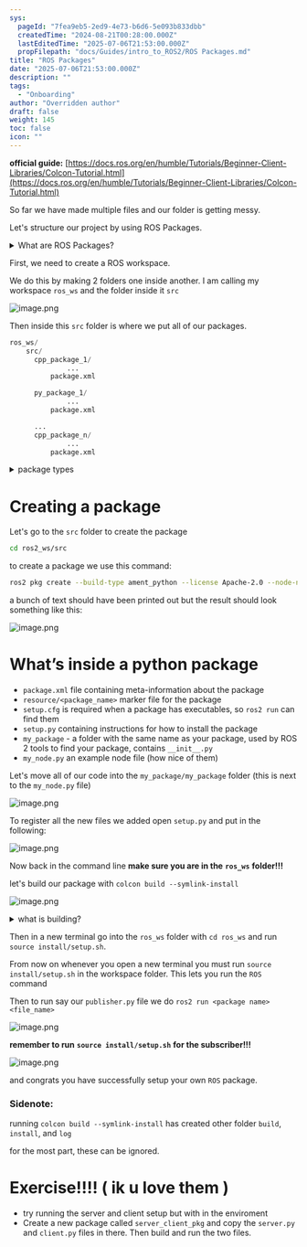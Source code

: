 ```yaml
---
sys:
  pageId: "7fea9eb5-2ed9-4e73-b6d6-5e093b833dbb"
  createdTime: "2024-08-21T00:28:00.000Z"
  lastEditedTime: "2025-07-06T21:53:00.000Z"
  propFilepath: "docs/Guides/intro_to_ROS2/ROS Packages.md"
title: "ROS Packages"
date: "2025-07-06T21:53:00.000Z"
description: ""
tags:
  - "Onboarding"
author: "Overridden author"
draft: false
weight: 145
toc: false
icon: ""
---
```


**official guide:** [https://docs.ros.org/en/humble/Tutorials/Beginner-Client-Libraries/Colcon-Tutorial.html](https://docs.ros.org/en/humble/Tutorials/Beginner-Client-Libraries/Colcon-Tutorial.html)

So far we have made multiple files and our folder is getting messy.

Let's structure our project by using ROS Packages.

<details>
      <summary>What are ROS Packages?</summary>
      ROS Packages are, as the name implies, packages of code that are highly sharable between ROS developers.
  </details>

First, we need to create a ROS workspace.

We do this by making 2 folders one inside another. I am calling my workspace `ros_ws` and the folder inside it `src`

![image.png](https://prod-files-secure.s3.us-west-2.amazonaws.com/d518164a-d88e-44d1-a4ee-3adb3bd8bce0/70706947-fd18-4537-a67b-e12946812d31/image.png?X-Amz-Algorithm=AWS4-HMAC-SHA256&X-Amz-Content-Sha256=UNSIGNED-PAYLOAD&X-Amz-Credential=ASIAZI2LB466VVQ74P3J%2F20250724%2Fus-west-2%2Fs3%2Faws4_request&X-Amz-Date=20250724T133059Z&X-Amz-Expires=3600&X-Amz-Security-Token=IQoJb3JpZ2luX2VjEAUaCXVzLXdlc3QtMiJIMEYCIQDoFRnggPj6t6%2BgL4lRjOGi%2Fgb1uRAKHqbZA9U4V36%2FGAIhAKe8G9O37V3a%2F2%2BTluDx35Pce8tqQ3GTtvhd0tfVNatKKv8DCC4QABoMNjM3NDIzMTgzODA1Igw1KgLupFijrsquPEIq3AOSX2JJonpp6Hn%2FM7%2BIGNFVSqLEKyScQclkRA0HLL7sCHRlHSCMaGBiNHiDo0e%2BkUoWQIRLLUfZBVr3yuMCJpdaNkbJ2Mj2xbM7utyF9RBNOERF%2F8r%2Fc%2FLl6bPIx1hYip58aendkKd0DxZ%2FbyUem2Sok8YfkdHAYe%2B325QjwLUW6avNtMphC0PbaoEbTXq9M0tKTBlCB2x1NEgmDjMUNT4bA3k%2FWK94PJY9l%2B7xGiPZ4R2g%2Bq3D7ohyeY7rud0l3lH%2Bbr8Z%2B45PqPbakRwT%2FxuQB84x87rf2kUSHMzrJ5jWgEVFTqT%2BV6xXgRBozz9YBzv5Dbk0iPJSP5I946ws5cqWMH%2Fc6JDupEzq8s0jtEBvtc%2FdXsjA4u%2FJr39kW7dvNAWVPVbQ4pr2c4eCMRu%2Fh0TFfobLIGKsM6ZKVjDcieE2LpCMv7fE6cbl3dOi%2BSi%2BFAc%2FOCS6zNme6UkxVgl5kNLKmaOetn1pUiQxJfQHo8t5wB5YMjhzCjzRX74oiEoEa0waf8TuIDwXhIoDysMN%2FFmWX2wd3WeTQh3VtWweNauIfwlkU4X%2B0VXg2DEPV%2B6KDMqJZ5Q3Q6eTRYV3JZzp7YHxWNBHz%2FdvV2M6cfVfz7vNRuzEJFVZmNCmP8paRjDJ2YjEBjqkAXO%2BntxoWvh0e39Ll%2By%2FkloO2zkpgm6DNBQ%2FniOBeFCLs7zID9uM2NWHRzcRcXgfUuSYgRFS632SmDbb%2FBIxiUHslqCTWQb%2FETQ%2BYmDVF5qR5xezQ6EdBRUF%2FrGiRoCYDZdOavQbaqF1dMIlw8LZ%2FVM17ZLwQBnkR8fjGEYYWSmu34%2BXM6lcxhVHjlfLVDYYOW%2BZRatr4AUftMhcrqwPmMoBvAPP&X-Amz-Signature=8191f97084f128cfd1eafaaa47da5e13145e65e9391bb074206805c544639ef2&X-Amz-SignedHeaders=host&x-amz-checksum-mode=ENABLED&x-id=GetObject)

Then inside this `src` folder is where we put all of our packages.

```python
ros_ws/
    src/
      cpp_package_1/
		      ...
          package.xml

      py_package_1/
		      ...
          package.xml

      ...
      cpp_package_n/
		      ...
          package.xml

```

<details>

<summary>package types</summary>

packages can be either `C++` or python.

the intern file structure is different for each but for this guide we will stick to creating python packages

</details>

# Creating a package

Let's go to the `src` folder to create the package

```bash
cd ros2_ws/src
```

to create a package we use this command:

```bash
ros2 pkg create --build-type ament_python --license Apache-2.0 --node-name my_node my_package
```

a bunch of text should have been printed out but the result should look something like this:

![image.png](https://prod-files-secure.s3.us-west-2.amazonaws.com/d518164a-d88e-44d1-a4ee-3adb3bd8bce0/e6cf1e3f-8512-4a3e-b131-079f800bf3e8/image.png?X-Amz-Algorithm=AWS4-HMAC-SHA256&X-Amz-Content-Sha256=UNSIGNED-PAYLOAD&X-Amz-Credential=ASIAZI2LB466VVQ74P3J%2F20250724%2Fus-west-2%2Fs3%2Faws4_request&X-Amz-Date=20250724T133059Z&X-Amz-Expires=3600&X-Amz-Security-Token=IQoJb3JpZ2luX2VjEAUaCXVzLXdlc3QtMiJIMEYCIQDoFRnggPj6t6%2BgL4lRjOGi%2Fgb1uRAKHqbZA9U4V36%2FGAIhAKe8G9O37V3a%2F2%2BTluDx35Pce8tqQ3GTtvhd0tfVNatKKv8DCC4QABoMNjM3NDIzMTgzODA1Igw1KgLupFijrsquPEIq3AOSX2JJonpp6Hn%2FM7%2BIGNFVSqLEKyScQclkRA0HLL7sCHRlHSCMaGBiNHiDo0e%2BkUoWQIRLLUfZBVr3yuMCJpdaNkbJ2Mj2xbM7utyF9RBNOERF%2F8r%2Fc%2FLl6bPIx1hYip58aendkKd0DxZ%2FbyUem2Sok8YfkdHAYe%2B325QjwLUW6avNtMphC0PbaoEbTXq9M0tKTBlCB2x1NEgmDjMUNT4bA3k%2FWK94PJY9l%2B7xGiPZ4R2g%2Bq3D7ohyeY7rud0l3lH%2Bbr8Z%2B45PqPbakRwT%2FxuQB84x87rf2kUSHMzrJ5jWgEVFTqT%2BV6xXgRBozz9YBzv5Dbk0iPJSP5I946ws5cqWMH%2Fc6JDupEzq8s0jtEBvtc%2FdXsjA4u%2FJr39kW7dvNAWVPVbQ4pr2c4eCMRu%2Fh0TFfobLIGKsM6ZKVjDcieE2LpCMv7fE6cbl3dOi%2BSi%2BFAc%2FOCS6zNme6UkxVgl5kNLKmaOetn1pUiQxJfQHo8t5wB5YMjhzCjzRX74oiEoEa0waf8TuIDwXhIoDysMN%2FFmWX2wd3WeTQh3VtWweNauIfwlkU4X%2B0VXg2DEPV%2B6KDMqJZ5Q3Q6eTRYV3JZzp7YHxWNBHz%2FdvV2M6cfVfz7vNRuzEJFVZmNCmP8paRjDJ2YjEBjqkAXO%2BntxoWvh0e39Ll%2By%2FkloO2zkpgm6DNBQ%2FniOBeFCLs7zID9uM2NWHRzcRcXgfUuSYgRFS632SmDbb%2FBIxiUHslqCTWQb%2FETQ%2BYmDVF5qR5xezQ6EdBRUF%2FrGiRoCYDZdOavQbaqF1dMIlw8LZ%2FVM17ZLwQBnkR8fjGEYYWSmu34%2BXM6lcxhVHjlfLVDYYOW%2BZRatr4AUftMhcrqwPmMoBvAPP&X-Amz-Signature=5b7bab4beb1824c17966b5ab16d92b75c98732d2fce973f043140e06c6e4c48d&X-Amz-SignedHeaders=host&x-amz-checksum-mode=ENABLED&x-id=GetObject)

# What’s inside a python package

- `package.xml` file containing meta-information about the package
- `resource/<package_name>` marker file for the package
- `setup.cfg` is required when a package has executables, so `ros2 run` can find them
- `setup.py` containing instructions for how to install the package
- `my_package` - a folder with the same name as your package, used by ROS 2 tools to find your package, contains `__init__.py`
- `my_node.py` an example node file (how nice of them)

Let's move all of our code into the `my_package/my_package` folder (this is next to the `my_node.py` file)

![image.png](https://prod-files-secure.s3.us-west-2.amazonaws.com/d518164a-d88e-44d1-a4ee-3adb3bd8bce0/9ce58f11-0da9-4d3e-b86d-506a9685d378/image.png?X-Amz-Algorithm=AWS4-HMAC-SHA256&X-Amz-Content-Sha256=UNSIGNED-PAYLOAD&X-Amz-Credential=ASIAZI2LB466VVQ74P3J%2F20250724%2Fus-west-2%2Fs3%2Faws4_request&X-Amz-Date=20250724T133059Z&X-Amz-Expires=3600&X-Amz-Security-Token=IQoJb3JpZ2luX2VjEAUaCXVzLXdlc3QtMiJIMEYCIQDoFRnggPj6t6%2BgL4lRjOGi%2Fgb1uRAKHqbZA9U4V36%2FGAIhAKe8G9O37V3a%2F2%2BTluDx35Pce8tqQ3GTtvhd0tfVNatKKv8DCC4QABoMNjM3NDIzMTgzODA1Igw1KgLupFijrsquPEIq3AOSX2JJonpp6Hn%2FM7%2BIGNFVSqLEKyScQclkRA0HLL7sCHRlHSCMaGBiNHiDo0e%2BkUoWQIRLLUfZBVr3yuMCJpdaNkbJ2Mj2xbM7utyF9RBNOERF%2F8r%2Fc%2FLl6bPIx1hYip58aendkKd0DxZ%2FbyUem2Sok8YfkdHAYe%2B325QjwLUW6avNtMphC0PbaoEbTXq9M0tKTBlCB2x1NEgmDjMUNT4bA3k%2FWK94PJY9l%2B7xGiPZ4R2g%2Bq3D7ohyeY7rud0l3lH%2Bbr8Z%2B45PqPbakRwT%2FxuQB84x87rf2kUSHMzrJ5jWgEVFTqT%2BV6xXgRBozz9YBzv5Dbk0iPJSP5I946ws5cqWMH%2Fc6JDupEzq8s0jtEBvtc%2FdXsjA4u%2FJr39kW7dvNAWVPVbQ4pr2c4eCMRu%2Fh0TFfobLIGKsM6ZKVjDcieE2LpCMv7fE6cbl3dOi%2BSi%2BFAc%2FOCS6zNme6UkxVgl5kNLKmaOetn1pUiQxJfQHo8t5wB5YMjhzCjzRX74oiEoEa0waf8TuIDwXhIoDysMN%2FFmWX2wd3WeTQh3VtWweNauIfwlkU4X%2B0VXg2DEPV%2B6KDMqJZ5Q3Q6eTRYV3JZzp7YHxWNBHz%2FdvV2M6cfVfz7vNRuzEJFVZmNCmP8paRjDJ2YjEBjqkAXO%2BntxoWvh0e39Ll%2By%2FkloO2zkpgm6DNBQ%2FniOBeFCLs7zID9uM2NWHRzcRcXgfUuSYgRFS632SmDbb%2FBIxiUHslqCTWQb%2FETQ%2BYmDVF5qR5xezQ6EdBRUF%2FrGiRoCYDZdOavQbaqF1dMIlw8LZ%2FVM17ZLwQBnkR8fjGEYYWSmu34%2BXM6lcxhVHjlfLVDYYOW%2BZRatr4AUftMhcrqwPmMoBvAPP&X-Amz-Signature=4aa0bef7a5c67c6c8547e982b34b7ab8ddd03a733b1bd543f10ba820dde24b07&X-Amz-SignedHeaders=host&x-amz-checksum-mode=ENABLED&x-id=GetObject)

To register all the new files we added open `setup.py` and put in the following:

![image.png](https://prod-files-secure.s3.us-west-2.amazonaws.com/d518164a-d88e-44d1-a4ee-3adb3bd8bce0/1cd7c262-4cae-4496-9d75-c178537d24a2/image.png?X-Amz-Algorithm=AWS4-HMAC-SHA256&X-Amz-Content-Sha256=UNSIGNED-PAYLOAD&X-Amz-Credential=ASIAZI2LB466VVQ74P3J%2F20250724%2Fus-west-2%2Fs3%2Faws4_request&X-Amz-Date=20250724T133059Z&X-Amz-Expires=3600&X-Amz-Security-Token=IQoJb3JpZ2luX2VjEAUaCXVzLXdlc3QtMiJIMEYCIQDoFRnggPj6t6%2BgL4lRjOGi%2Fgb1uRAKHqbZA9U4V36%2FGAIhAKe8G9O37V3a%2F2%2BTluDx35Pce8tqQ3GTtvhd0tfVNatKKv8DCC4QABoMNjM3NDIzMTgzODA1Igw1KgLupFijrsquPEIq3AOSX2JJonpp6Hn%2FM7%2BIGNFVSqLEKyScQclkRA0HLL7sCHRlHSCMaGBiNHiDo0e%2BkUoWQIRLLUfZBVr3yuMCJpdaNkbJ2Mj2xbM7utyF9RBNOERF%2F8r%2Fc%2FLl6bPIx1hYip58aendkKd0DxZ%2FbyUem2Sok8YfkdHAYe%2B325QjwLUW6avNtMphC0PbaoEbTXq9M0tKTBlCB2x1NEgmDjMUNT4bA3k%2FWK94PJY9l%2B7xGiPZ4R2g%2Bq3D7ohyeY7rud0l3lH%2Bbr8Z%2B45PqPbakRwT%2FxuQB84x87rf2kUSHMzrJ5jWgEVFTqT%2BV6xXgRBozz9YBzv5Dbk0iPJSP5I946ws5cqWMH%2Fc6JDupEzq8s0jtEBvtc%2FdXsjA4u%2FJr39kW7dvNAWVPVbQ4pr2c4eCMRu%2Fh0TFfobLIGKsM6ZKVjDcieE2LpCMv7fE6cbl3dOi%2BSi%2BFAc%2FOCS6zNme6UkxVgl5kNLKmaOetn1pUiQxJfQHo8t5wB5YMjhzCjzRX74oiEoEa0waf8TuIDwXhIoDysMN%2FFmWX2wd3WeTQh3VtWweNauIfwlkU4X%2B0VXg2DEPV%2B6KDMqJZ5Q3Q6eTRYV3JZzp7YHxWNBHz%2FdvV2M6cfVfz7vNRuzEJFVZmNCmP8paRjDJ2YjEBjqkAXO%2BntxoWvh0e39Ll%2By%2FkloO2zkpgm6DNBQ%2FniOBeFCLs7zID9uM2NWHRzcRcXgfUuSYgRFS632SmDbb%2FBIxiUHslqCTWQb%2FETQ%2BYmDVF5qR5xezQ6EdBRUF%2FrGiRoCYDZdOavQbaqF1dMIlw8LZ%2FVM17ZLwQBnkR8fjGEYYWSmu34%2BXM6lcxhVHjlfLVDYYOW%2BZRatr4AUftMhcrqwPmMoBvAPP&X-Amz-Signature=48b8c867c24c8e75426d40575abe9565985d2c1fd691bfe464803966bc1e71b2&X-Amz-SignedHeaders=host&x-amz-checksum-mode=ENABLED&x-id=GetObject)

Now back in the command line **make sure you are in the** **`ros_ws`** **folder!!!**

let's build our package with `colcon build --symlink-install`

![image.png](https://prod-files-secure.s3.us-west-2.amazonaws.com/d518164a-d88e-44d1-a4ee-3adb3bd8bce0/2f2a0d27-b173-48fd-b189-5f5c0ce65619/image.png?X-Amz-Algorithm=AWS4-HMAC-SHA256&X-Amz-Content-Sha256=UNSIGNED-PAYLOAD&X-Amz-Credential=ASIAZI2LB466VVQ74P3J%2F20250724%2Fus-west-2%2Fs3%2Faws4_request&X-Amz-Date=20250724T133059Z&X-Amz-Expires=3600&X-Amz-Security-Token=IQoJb3JpZ2luX2VjEAUaCXVzLXdlc3QtMiJIMEYCIQDoFRnggPj6t6%2BgL4lRjOGi%2Fgb1uRAKHqbZA9U4V36%2FGAIhAKe8G9O37V3a%2F2%2BTluDx35Pce8tqQ3GTtvhd0tfVNatKKv8DCC4QABoMNjM3NDIzMTgzODA1Igw1KgLupFijrsquPEIq3AOSX2JJonpp6Hn%2FM7%2BIGNFVSqLEKyScQclkRA0HLL7sCHRlHSCMaGBiNHiDo0e%2BkUoWQIRLLUfZBVr3yuMCJpdaNkbJ2Mj2xbM7utyF9RBNOERF%2F8r%2Fc%2FLl6bPIx1hYip58aendkKd0DxZ%2FbyUem2Sok8YfkdHAYe%2B325QjwLUW6avNtMphC0PbaoEbTXq9M0tKTBlCB2x1NEgmDjMUNT4bA3k%2FWK94PJY9l%2B7xGiPZ4R2g%2Bq3D7ohyeY7rud0l3lH%2Bbr8Z%2B45PqPbakRwT%2FxuQB84x87rf2kUSHMzrJ5jWgEVFTqT%2BV6xXgRBozz9YBzv5Dbk0iPJSP5I946ws5cqWMH%2Fc6JDupEzq8s0jtEBvtc%2FdXsjA4u%2FJr39kW7dvNAWVPVbQ4pr2c4eCMRu%2Fh0TFfobLIGKsM6ZKVjDcieE2LpCMv7fE6cbl3dOi%2BSi%2BFAc%2FOCS6zNme6UkxVgl5kNLKmaOetn1pUiQxJfQHo8t5wB5YMjhzCjzRX74oiEoEa0waf8TuIDwXhIoDysMN%2FFmWX2wd3WeTQh3VtWweNauIfwlkU4X%2B0VXg2DEPV%2B6KDMqJZ5Q3Q6eTRYV3JZzp7YHxWNBHz%2FdvV2M6cfVfz7vNRuzEJFVZmNCmP8paRjDJ2YjEBjqkAXO%2BntxoWvh0e39Ll%2By%2FkloO2zkpgm6DNBQ%2FniOBeFCLs7zID9uM2NWHRzcRcXgfUuSYgRFS632SmDbb%2FBIxiUHslqCTWQb%2FETQ%2BYmDVF5qR5xezQ6EdBRUF%2FrGiRoCYDZdOavQbaqF1dMIlw8LZ%2FVM17ZLwQBnkR8fjGEYYWSmu34%2BXM6lcxhVHjlfLVDYYOW%2BZRatr4AUftMhcrqwPmMoBvAPP&X-Amz-Signature=b8152d904fef1edf78b76b2023aa36a84575725386a206e0c3bfffa911c3f731&X-Amz-SignedHeaders=host&x-amz-checksum-mode=ENABLED&x-id=GetObject)

<details>

<summary>what is building?</summary>

if you are a CS major at Rose-Hulman you will learn the answer to this in CSSE132

but TLDR; is it combines all the code files into one program that can be run easily 

</details>

Then in a new terminal go into the `ros_ws` folder with `cd ros_ws` and run `source install/setup.sh`. 

From now on whenever you open a new terminal you must run `source install/setup.sh` in the workspace folder. This lets you run the `ROS` command

Then to run say our `publisher.py` file we do `ros2 run <package name> <file_name>`

![image.png](https://prod-files-secure.s3.us-west-2.amazonaws.com/d518164a-d88e-44d1-a4ee-3adb3bd8bce0/4f4b1219-3a44-4632-aa0a-ce3471699f59/image.png?X-Amz-Algorithm=AWS4-HMAC-SHA256&X-Amz-Content-Sha256=UNSIGNED-PAYLOAD&X-Amz-Credential=ASIAZI2LB466VVQ74P3J%2F20250724%2Fus-west-2%2Fs3%2Faws4_request&X-Amz-Date=20250724T133059Z&X-Amz-Expires=3600&X-Amz-Security-Token=IQoJb3JpZ2luX2VjEAUaCXVzLXdlc3QtMiJIMEYCIQDoFRnggPj6t6%2BgL4lRjOGi%2Fgb1uRAKHqbZA9U4V36%2FGAIhAKe8G9O37V3a%2F2%2BTluDx35Pce8tqQ3GTtvhd0tfVNatKKv8DCC4QABoMNjM3NDIzMTgzODA1Igw1KgLupFijrsquPEIq3AOSX2JJonpp6Hn%2FM7%2BIGNFVSqLEKyScQclkRA0HLL7sCHRlHSCMaGBiNHiDo0e%2BkUoWQIRLLUfZBVr3yuMCJpdaNkbJ2Mj2xbM7utyF9RBNOERF%2F8r%2Fc%2FLl6bPIx1hYip58aendkKd0DxZ%2FbyUem2Sok8YfkdHAYe%2B325QjwLUW6avNtMphC0PbaoEbTXq9M0tKTBlCB2x1NEgmDjMUNT4bA3k%2FWK94PJY9l%2B7xGiPZ4R2g%2Bq3D7ohyeY7rud0l3lH%2Bbr8Z%2B45PqPbakRwT%2FxuQB84x87rf2kUSHMzrJ5jWgEVFTqT%2BV6xXgRBozz9YBzv5Dbk0iPJSP5I946ws5cqWMH%2Fc6JDupEzq8s0jtEBvtc%2FdXsjA4u%2FJr39kW7dvNAWVPVbQ4pr2c4eCMRu%2Fh0TFfobLIGKsM6ZKVjDcieE2LpCMv7fE6cbl3dOi%2BSi%2BFAc%2FOCS6zNme6UkxVgl5kNLKmaOetn1pUiQxJfQHo8t5wB5YMjhzCjzRX74oiEoEa0waf8TuIDwXhIoDysMN%2FFmWX2wd3WeTQh3VtWweNauIfwlkU4X%2B0VXg2DEPV%2B6KDMqJZ5Q3Q6eTRYV3JZzp7YHxWNBHz%2FdvV2M6cfVfz7vNRuzEJFVZmNCmP8paRjDJ2YjEBjqkAXO%2BntxoWvh0e39Ll%2By%2FkloO2zkpgm6DNBQ%2FniOBeFCLs7zID9uM2NWHRzcRcXgfUuSYgRFS632SmDbb%2FBIxiUHslqCTWQb%2FETQ%2BYmDVF5qR5xezQ6EdBRUF%2FrGiRoCYDZdOavQbaqF1dMIlw8LZ%2FVM17ZLwQBnkR8fjGEYYWSmu34%2BXM6lcxhVHjlfLVDYYOW%2BZRatr4AUftMhcrqwPmMoBvAPP&X-Amz-Signature=3eb5a75ec7cd0218ad3f0e8df4ee89500a54e1a69a5639e963870871ab94f5a4&X-Amz-SignedHeaders=host&x-amz-checksum-mode=ENABLED&x-id=GetObject)

**remember to run** **`source install/setup.sh`** **for the subscriber!!!**

![image.png](https://prod-files-secure.s3.us-west-2.amazonaws.com/d518164a-d88e-44d1-a4ee-3adb3bd8bce0/02121119-dad4-49ec-8356-c956108b4243/image.png?X-Amz-Algorithm=AWS4-HMAC-SHA256&X-Amz-Content-Sha256=UNSIGNED-PAYLOAD&X-Amz-Credential=ASIAZI2LB466VVQ74P3J%2F20250724%2Fus-west-2%2Fs3%2Faws4_request&X-Amz-Date=20250724T133059Z&X-Amz-Expires=3600&X-Amz-Security-Token=IQoJb3JpZ2luX2VjEAUaCXVzLXdlc3QtMiJIMEYCIQDoFRnggPj6t6%2BgL4lRjOGi%2Fgb1uRAKHqbZA9U4V36%2FGAIhAKe8G9O37V3a%2F2%2BTluDx35Pce8tqQ3GTtvhd0tfVNatKKv8DCC4QABoMNjM3NDIzMTgzODA1Igw1KgLupFijrsquPEIq3AOSX2JJonpp6Hn%2FM7%2BIGNFVSqLEKyScQclkRA0HLL7sCHRlHSCMaGBiNHiDo0e%2BkUoWQIRLLUfZBVr3yuMCJpdaNkbJ2Mj2xbM7utyF9RBNOERF%2F8r%2Fc%2FLl6bPIx1hYip58aendkKd0DxZ%2FbyUem2Sok8YfkdHAYe%2B325QjwLUW6avNtMphC0PbaoEbTXq9M0tKTBlCB2x1NEgmDjMUNT4bA3k%2FWK94PJY9l%2B7xGiPZ4R2g%2Bq3D7ohyeY7rud0l3lH%2Bbr8Z%2B45PqPbakRwT%2FxuQB84x87rf2kUSHMzrJ5jWgEVFTqT%2BV6xXgRBozz9YBzv5Dbk0iPJSP5I946ws5cqWMH%2Fc6JDupEzq8s0jtEBvtc%2FdXsjA4u%2FJr39kW7dvNAWVPVbQ4pr2c4eCMRu%2Fh0TFfobLIGKsM6ZKVjDcieE2LpCMv7fE6cbl3dOi%2BSi%2BFAc%2FOCS6zNme6UkxVgl5kNLKmaOetn1pUiQxJfQHo8t5wB5YMjhzCjzRX74oiEoEa0waf8TuIDwXhIoDysMN%2FFmWX2wd3WeTQh3VtWweNauIfwlkU4X%2B0VXg2DEPV%2B6KDMqJZ5Q3Q6eTRYV3JZzp7YHxWNBHz%2FdvV2M6cfVfz7vNRuzEJFVZmNCmP8paRjDJ2YjEBjqkAXO%2BntxoWvh0e39Ll%2By%2FkloO2zkpgm6DNBQ%2FniOBeFCLs7zID9uM2NWHRzcRcXgfUuSYgRFS632SmDbb%2FBIxiUHslqCTWQb%2FETQ%2BYmDVF5qR5xezQ6EdBRUF%2FrGiRoCYDZdOavQbaqF1dMIlw8LZ%2FVM17ZLwQBnkR8fjGEYYWSmu34%2BXM6lcxhVHjlfLVDYYOW%2BZRatr4AUftMhcrqwPmMoBvAPP&X-Amz-Signature=159866da159d55bd93639919dae0760e67489f8f8130821a590d036382c0dded&X-Amz-SignedHeaders=host&x-amz-checksum-mode=ENABLED&x-id=GetObject)

and congrats you have successfully setup your own `ROS` package.

### Sidenote:

running `colcon build --symlink-install` has created other folder `build`, `install`, and `log`

for the most part, these can be ignored.

# Exercise!!!! ( ik u love them )

- try running the server and client setup but with in the enviroment
- Create a new package called `server_client_pkg` and copy the `server.py` and `client.py` files in there. Then build and run the two files.
